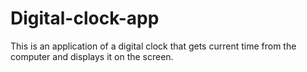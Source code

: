 # Digital-clock-app
This is an application of a digital clock that gets current time from the computer and displays it on the screen.
